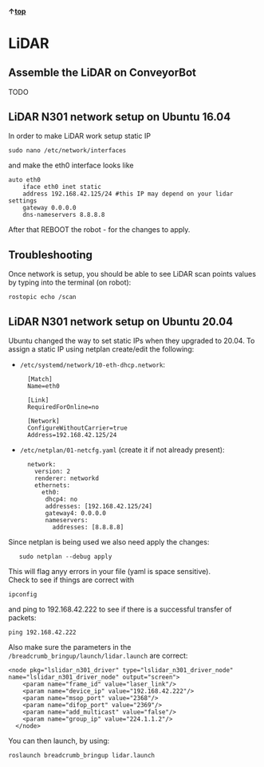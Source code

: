 #### &uarr;[top](https://ubiquityrobotics.github.io/ConveyorBot_learn/)

# LiDAR

## Assemble the LiDAR on ConveyorBot

TODO

## LiDAR N301 network setup  on Ubuntu 16.04

In order to make LiDAR work setup static IP
	
	sudo nano /etc/network/interfaces

and make the eth0 interface looks like

	auto eth0
		iface eth0 inet static
		address 192.168.42.125/24 #this IP may depend on your lidar settings
		gateway 0.0.0.0
		dns-nameservers 8.8.8.8

After that REBOOT the robot - for the changes to apply.

## Troubleshooting

Once network is setup, you should be able to see LiDAR scan points values by typing into the terminal (on robot):

	rostopic echo /scan

## LiDAR N301 network setup  on Ubuntu 20.04

Ubuntu changed the way to set static IPs when they upgraded to 20.04. 
To assign a static IP using netplan create/edit the following:

- `/etc/systemd/network/10-eth-dhcp.network`:

		[Match]
		Name=eth0

		[Link]
		RequiredForOnline=no

		[Network]
		ConfigureWithoutCarrier=true
		Address=192.168.42.125/24

- `/etc/netplan/01-netcfg.yaml` (create it if not already present):

		network:
		  version: 2
		  renderer: networkd
		  ethernets:
		    eth0:
		     dhcp4: no
		     addresses: [192.168.42.125/24]
		     gateway4: 0.0.0.0
		     nameservers:
		       addresses: [8.8.8.8]
       
Since netplan is being used we also need apply the changes:
       
       sudo netplan --debug apply
       
This will flag anyy errors in your file (yaml is space sensitive).       
Check to see if things are correct with 

	ipconfig 
       
and ping to 192.168.42.222 to see if there is a successful transfer of packets:

	ping 192.168.42.222



Also make sure the parameters in the `/breadcrumb_bringup/launch/lidar.launch` are correct:

	<node pkg="lslidar_n301_driver" type="lslidar_n301_driver_node" name="lslidar_n301_driver_node" output="screen">
	    <param name="frame_id" value="laser_link"/>
	    <param name="device_ip" value="192.168.42.222"/>
	    <param name="msop_port" value="2368"/>
	    <param name="difop_port" value="2369"/>
	    <param name="add_multicast" value="false"/>
	    <param name="group_ip" value="224.1.1.2"/>
	  </node>

You can then launch, by using:

	roslaunch breadcrumb_bringup lidar.launch
